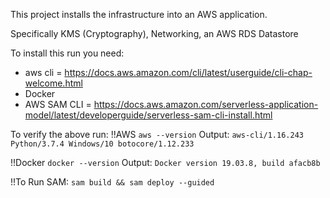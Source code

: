 This project installs the infrastructure into an AWS application.

Specifically KMS (Cryptography), Networking, an AWS RDS Datastore

To install this run you need:
* aws cli = https://docs.aws.amazon.com/cli/latest/userguide/cli-chap-welcome.html
* Docker
* AWS SAM CLI = https://docs.aws.amazon.com/serverless-application-model/latest/developerguide/serverless-sam-cli-install.html

To verify the above run:
!!AWS
`aws --version`
Output:
`aws-cli/1.16.243 Python/3.7.4 Windows/10 botocore/1.12.233`

!!Docker
`docker --version`
Output:
`Docker version 19.03.8, build afacb8b`

!!To Run SAM:
`sam build && sam deploy --guided`
